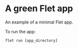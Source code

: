 # A green Flet app

An example of a minimal Flet app.

To run the app:

```
flet run [app_directory]
```